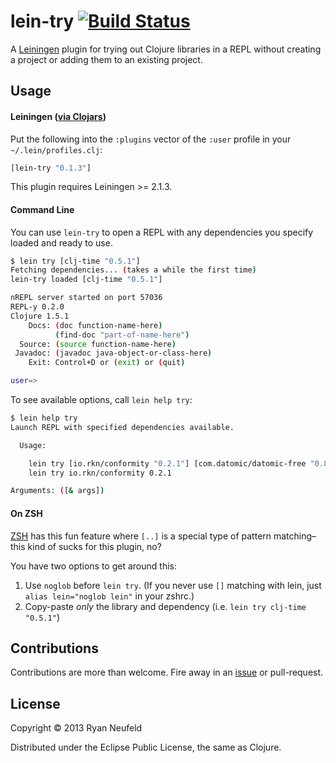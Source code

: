 # lein-try [![Build Status](https://travis-ci.org/rkneufeld/lein-try.png)](https://travis-ci.org/rkneufeld/lein-try)

A [Leiningen](https://github.com/technomancy/leiningen) plugin for trying out
Clojure libraries in a REPL without creating a project or adding them to an existing
project.

## Usage

#### Leiningen ([via Clojars](https://clojars.org/lein-try))

Put the following into the `:plugins` vector of the `:user` profile in your `~/.lein/profiles.clj`:

```clojure
[lein-try "0.1.3"]
```

This plugin requires Leiningen >= 2.1.3.

#### Command Line

You can use `lein-try` to open a REPL with any dependencies you specify loaded and ready to use.

```bash
$ lein try [clj-time "0.5.1"]
Fetching dependencies... (takes a while the first time)
lein-try loaded [clj-time "0.5.1"]

nREPL server started on port 57036
REPL-y 0.2.0
Clojure 1.5.1
    Docs: (doc function-name-here)
          (find-doc "part-of-name-here")
  Source: (source function-name-here)
 Javadoc: (javadoc java-object-or-class-here)
    Exit: Control+D or (exit) or (quit)

user=>
```

To see available options, call `lein help try`:

```bash
$ lein help try
Launch REPL with specified dependencies available.

  Usage:

    lein try [io.rkn/conformity "0.2.1"] [com.datomic/datomic-free "0.8.4020.26"]
    lein try io.rkn/conformity 0.2.1

Arguments: ([& args])
```

#### On ZSH

[ZSH](zsh.org) has this fun feature where `[..]` is a special type of pattern matching–this kind of sucks for this plugin, no?

You have two options to get around this:

1. Use `noglob` before `lein try`. (If you never use `[]` matching with lein, just `alias lein="noglob lein"` in your zshrc.)
2. Copy-paste *only* the library and dependency (i.e. `lein try clj-time "0.5.1"`)

## Contributions

Contributions are more than welcome. Fire away in an [issue](../../issues/new) or pull-request.

## License

Copyright &copy; 2013 Ryan Neufeld

Distributed under the Eclipse Public License, the same as Clojure.

